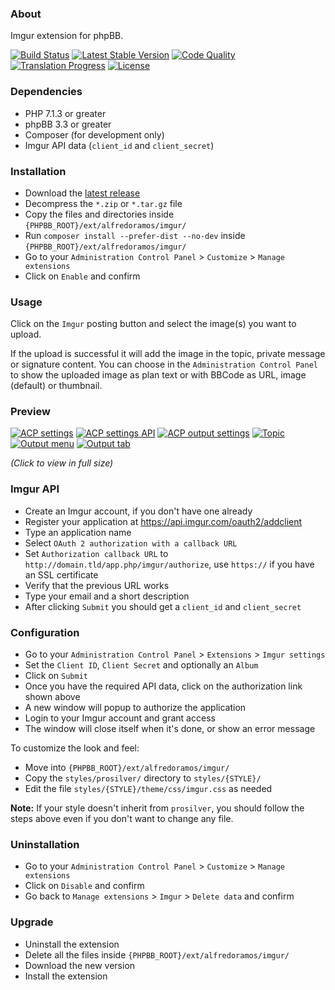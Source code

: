 ### About

Imgur extension for phpBB.

[![Build Status](https://img.shields.io/travis/com/AlfredoRamos/phpbb-ext-imgur.svg?style=flat-square)](https://travis-ci.com/AlfredoRamos/phpbb-ext-imgur)
[![Latest Stable Version](https://img.shields.io/github/tag/AlfredoRamos/phpbb-ext-imgur.svg?label=stable&style=flat-square)](https://github.com/AlfredoRamos/phpbb-ext-imgur/releases)
[![Code Quality](https://img.shields.io/codefactor/grade/github/AlfredoRamos/phpbb-ext-imgur.svg?style=flat-square)](https://www.codefactor.io/repository/github/alfredoramos/phpbb-ext-imgur)
[![Translation Progress](https://badges.crowdin.net/phpbb-ext-imgur/localized.svg)](https://crowdin.com/project/phpbb-ext-imgur)
[![License](https://img.shields.io/github/license/AlfredoRamos/phpbb-ext-imgur.svg?style=flat-square)](https://raw.githubusercontent.com/AlfredoRamos/phpbb-ext-imgur/master/license.txt)

### Dependencies

- PHP 7.1.3 or greater
- phpBB 3.3 or greater
- Composer (for development only)
- Imgur API data (`client_id` and `client_secret`)

### Installation

- Download the [latest release](https://github.com/AlfredoRamos/phpbb-ext-imgur/releases)
- Decompress the `*.zip` or `*.tar.gz` file
- Copy the files and directories inside `{PHPBB_ROOT}/ext/alfredoramos/imgur/`
- Run `composer install --prefer-dist --no-dev` inside `{PHPBB_ROOT}/ext/alfredoramos/imgur/`
- Go to your `Administration Control Panel` > `Customize` > `Manage extensions`
- Click on `Enable` and confirm

### Usage

Click on the `Imgur` posting button and select the image(s) you want to upload.

If the upload is successful it will add the image in the topic, private message or signature content. You can choose in the `Administration Control Panel` to show the uploaded image as plan text or with BBCode as URL, image (default) or thumbnail.

### Preview

[![ACP settings](https://i.imgur.com/FDKbWoqb.png)](https://i.imgur.com/FDKbWoq.png)
[![ACP settings API](https://i.imgur.com/xxCEse7b.png)](https://i.imgur.com/xxCEse7.png)
[![ACP output settings](https://i.imgur.com/CKcYnY2b.png)](https://i.imgur.com/CKcYnY2.png)
[![Topic](https://i.imgur.com/8C7sMR2b.png)](https://i.imgur.com/8C7sMR2.png)
[![Output menu](https://i.imgur.com/YZNmOxeb.png)](https://i.imgur.com/YZNmOxe.png)
[![Output tab](https://i.imgur.com/a7UUoEYb.png)](https://i.imgur.com/a7UUoEY.png)

*(Click to view in full size)*

### Imgur API
- Create an Imgur account, if you don't have one already
- Register your application at https://api.imgur.com/oauth2/addclient
- Type an application name
- Select `OAuth 2 authorization with a callback URL`
- Set `Authorization callback URL` to `http://domain.tld/app.php/imgur/authorize`, use `https://` if you have an SSL certificate
- Verify that the previous URL works
- Type your email and a short description
- After clicking `Submit` you should get a `client_id` and `client_secret`

### Configuration

- Go to your `Administration Control Panel` > `Extensions` > `Imgur settings`
- Set the `Client ID`, `Client Secret` and optionally an `Album`
- Click on `Submit`
- Once you have the required API data, click on the authorization link shown above
- A new window will popup to authorize the application
- Login to your Imgur account and grant access
- The window will close itself when it's done, or show an error message

To customize the look and feel:

- Move into `{PHPBB_ROOT}/ext/alfredoramos/imgur/`
- Copy the `styles/prosilver/` directory to `styles/{STYLE}/`
- Edit the file `styles/{STYLE}/theme/css/imgur.css` as needed

**Note:** If your style doesn't inherit from `prosilver`, you should follow the steps above even if you don't want to change any file.

### Uninstallation

- Go to your `Administration Control Panel` > `Customize` > `Manage extensions`
- Click on `Disable` and confirm
- Go back to `Manage extensions` > `Imgur` > `Delete data` and confirm

### Upgrade

- Uninstall the extension
- Delete all the files inside `{PHPBB_ROOT}/ext/alfredoramos/imgur/`
- Download the new version
- Install the extension
